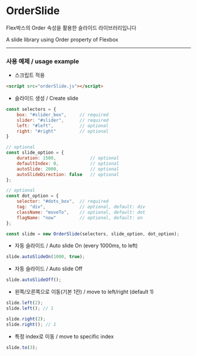 # OrderSlide
Flex박스의 Order 속성을 활용한 슬라이드 라이브러리입니다

A slide library using Order property of Flexbox

---

### 사용 예제 / usage example
- 스크립트 적용
```html
<script src="orderSlide.js"></script>
```
- 슬라이드 생성 / Create slide
```js
const selectors = {
    box: "#slider_box",     // required
    slider: "#slider",      // required
    left: "#left",          // optional
    right: "#right"         // optional
}

// optional
const slide_option = {
    duration: 1500,             // optional
    defaultIndex: 0,            // optional
    autoSlide: 2000,            // optional
    autoSlideDirection: false   // optional
};

// optional
const dot_option = {
    selector: "#dots_box",  // required
    tag: "div",             // optional, default: div
    className: "moveTo",    // optional, default: dot
    flagName: "now"         // optional, default: on
};

const slide = new OrderSlide(selectors, slide_option, dot_option);
```
- 자동 슬라이드 / Auto slide On (every 1000ms, to left)
```js
slide.autoSlideOn(1000, true);
```
- 자동 슬라이드 / Auto slide Off
```js
slide.autoSlideOff();
```

- 왼쪽/오른쪽으로 이동(기본 1칸) / move to left/right (default 1)
```js
slide.left(2);
slide.left(); // 1

slide.right(2);
slide.right(); // 1
```

- 특정 index로 이동 / move to specific index
```js
slide.to(3);
```
